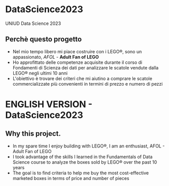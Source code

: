 # DataScience2023
UNIUD Data Science 2023
## Perchè questo progetto
- Nel mio tempo libero mi piace costruire con i LEGO®, sono un appassionato, *AFOL* - **Adult Fan of LEGO**
- Ho approfittato delle competenze acquisite durante il corso di Fondamenti di Scienza dei dati per analizzare le scatole vendute dalla LEGO® negli ultimi 10 anni
- L'obiettivo è trovare dei criteri che mi aiutino a comprare le scatole commercializzate più convenienti in termini di prezzo e numero di pezzi

# ENGLISH VERSION - DataScience2023
## Why this project.
- In my spare time I enjoy building with LEGO®, I am an enthusiast, AFOL - Adult Fan of LEGO
- I took advantage of the skills I learned in the Fundamentals of Data Science course to analyze the boxes sold by LEGO® over the past 10 years
- The goal is to find criteria to help me buy the most cost-effective marketed boxes in terms of price and number of pieces
